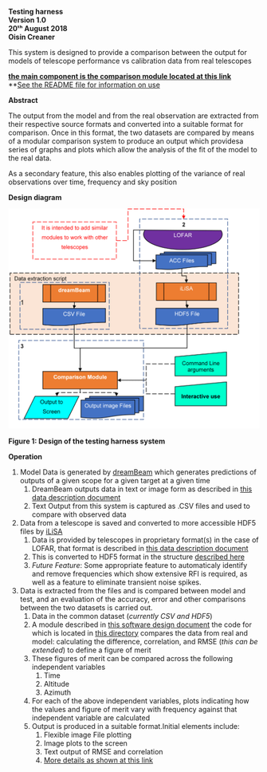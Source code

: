 **Testing harness\
Version 1.0\
20ᵗʰ August 2018\
Oisin Creaner**

This system is designed to provide a comparison between the output for
models of telescope performance vs calibration data from real telescopes

**[the main component is the comparison module located at this link](/comparison_module)**\
**[See the README file for information on use](/README.md)

**Abstract**

The output from the model and from the real observation are extracted
from their respective source formats and converted into a suitable format for comparison.
Once in this format, the two datasets are compared by means of a
modular comparison system to produce an output which providesa series of graphs and plots
which allow the analysis of the fit of the model to the real data.

As a secondary feature, this also enables plotting of the variance of real observations over time, 
frequency and sky position

**Design diagram**

![Design Diagram](images/testHarness_Fig1v3.PNG)

**Figure 1: Design of the testing harness system**

**Operation**

1.  Model Data is generated by [dreamBeam](https://github.com/2baOrNot2ba/dreamBeam) 
which generates predictions of outputs of a given scope for a given target at a given time 
    1.  DreamBeam outputs data in text or image form as 
        described in [this data description document](/data_descriptions/DreamBeam_Source_data_description.md)
    2.  Text Output from this system is captured as .CSV files and used to compare with observed data
2.  Data from a telescope is saved and converted to more accessible HDF5 files by [iLiSA](https://github.com/2baOrNot2ba/iLiSA)
    1.  Data is provided by telescopes in proprietary format(s) in the case of LOFAR, that format is
        described in [this data description document](/data_descriptions/ACC_Source_data_description_0_0.md) 
    2.  This is converted to HDF5 format in the structure [described here](/data_descriptions/OSO_HDF5.md)
    3.  *Future Feature*: Some appropriate feature to automaticaly identify and remove frequencies which show extensive RFI is required, as well as a feature to eliminate transient noise spikes.  
3.  Data is extracted from the files and is compared between model and test, and an
    evaluation of the accuracy, error and other comparisons between the
    two datasets is carried out.
    1.  Data in the common dataset (*currently CSV and HDF5*)
    2.  A module described in [this software design document](/comparison_module/Comparison_Module.md) 
    the code for which is located in [this directory](/comparison_module/) 
    compares the data from real and model: calculating the difference, correlation, and RMSE 
    (*this can be extended*) to define a figure of merit 
    3.  These figures of merit can be compared across the following independent variables
        1.  Time
        2.  Altitude
        3.  Azimuth
    4.  For each of the above independent variables, plots indicating how the values and figure of merit vary with frequency against that independent variable are calculated
    5.  Output is produced in a suitable format.Initial elements include:
        1.  Flexible image File plotting
        2.  Image plots to the screen
        3.  Text output of RMSE and correlation
        4.  [More details as shown at this link](/comparison_module/outputs.md)

